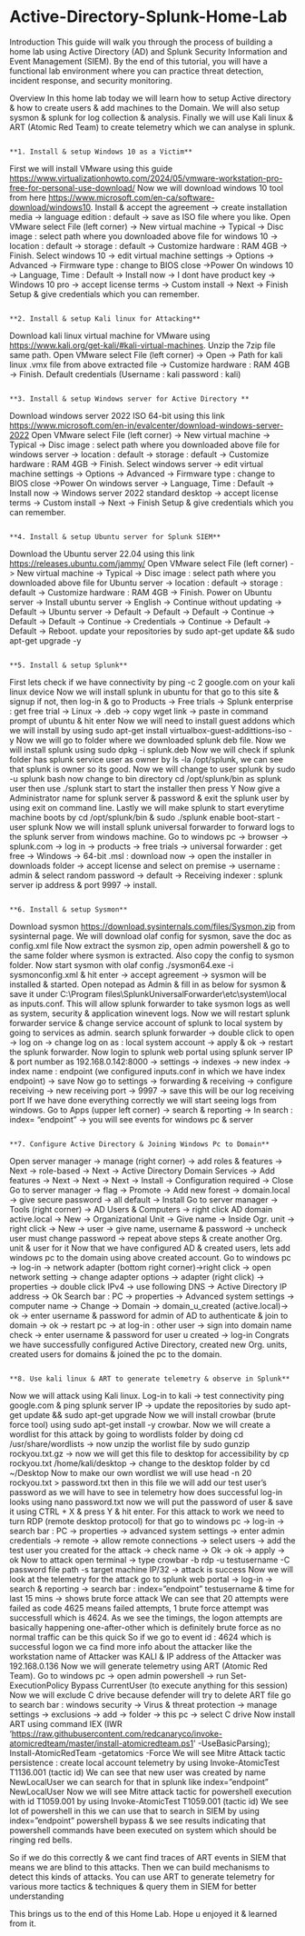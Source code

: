 # Active-Directory-Splunk-Home-Lab

Introduction
This guide will walk you through the process of building a home lab using Active Directory (AD) and Splunk Security Information and Event Management (SIEM). By the end of this tutorial, you will have a functional lab environment where you can practice threat detection, incident response, and security monitoring.

Overview
In this home lab today we will learn how to setup Active directory & how to create users & add machines to the Domain. We will also setup sysmon & splunk for log collection & analysis. Finally we will use Kali linux & ART (Atomic Red Team) to create telemetry which we can analyse in splunk.

                                                                             **1. Install & setup Windows 10 as a Victim**
First we will install VMware using this guide https://www.virtualizationhowto.com/2024/05/vmware-workstation-pro-free-for-personal-use-download/
Now we will download windows 10 tool from here https://www.microsoft.com/en-ca/software-download/windows10. Install & accept the agreement -> create installation media -> language edition : default -> save as ISO file where you like.
Open VMware select File (left corner) -> New virtual machine -> Typical -> Disc image : select path where you downloaded above file for windows 10 -> location : default -> storage : default -> Customize hardware : RAM 4GB -> Finish.
Select windows 10 -> edit virtual machine settings -> Options -> Advanced -> Firmware type : change to BIOS close ->Power On windows 10 -> Language, Time : Default -> Install now -> I dont have product key -> Windows 10 pro -> accept license terms -> Custom install -> Next -> Finish
Setup & give credentials which you can remember.


                                                                           **2. Install & setup Kali linux for Attacking**
Download kali linux virtual machine for VMware using https://www.kali.org/get-kali/#kali-virtual-machines. Unzip the 7zip file same path.
Open VMware select File (left corner) -> Open -> Path for kali linux .vmx file from above extracted file -> Customize hardware : RAM 4GB -> Finish.
Default credentials (Username : kali password : kali)

                                                                        **3. Install & setup Windows server for Active Directory **

Download windows server 2022 ISO 64-bit using this link https://www.microsoft.com/en-in/evalcenter/download-windows-server-2022
Open VMware select File (left corner) -> New virtual machine -> Typical -> Disc image : select path where you downloaded above file for windows server -> location : default -> storage : default -> Customize hardware : RAM 4GB -> Finish.
Select windows server -> edit virtual machine settings -> Options -> Advanced -> Firmware type : change to BIOS close ->Power On windows server -> Language, Time : Default -> Install now -> Windows server 2022 standard desktop -> accept license terms -> Custom install -> Next -> Finish
Setup & give credentials which you can remember.

                                                                         **4. Install & setup Ubuntu server for Splunk SIEM**
Download the Ubuntu server 22.04 using this link https://releases.ubuntu.com/jammy/
Open VMware select File (left corner) -> New virtual machine -> Typical -> Disc image : select path where you downloaded above file for Ubuntu server -> location : default -> storage : default -> Customize hardware : RAM 4GB -> Finish.
Power on Ubuntu server -> Install ubuntu server -> English -> Continue without updating -> Default -> Ubuntu server -> Default -> Default -> Default -> Continue -> Default -> Default -> Continue -> Credentials -> Continue -> Default -> Default -> Reboot.
update your repositories by sudo apt-get update && sudo apt-get upgrade -y

                                                                                  **5. Install & setup Splunk**
First lets check if we have connectivity by ping -c 2 google.com on your kali linux device
Now we will install splunk in ubuntu for that go to this site & signup if not, then log-in & go to Products -> Free trials -> Splunk enterprise : get free trial -> Linux -> .deb -> copy wget link -> paste in command prompt of ubuntu & hit enter
Now we will need to install guest addons which we will install by using sudo apt-get install virtualbox-guest-addittions-iso -y
Now we will go to folder where we downloaded splunk deb file. Now we will install splunk using sudo dpkg -i splunk.deb
Now we will check if splunk folder has splunk service user as owner by ls -la /opt/splunk, we can see that splunk is owner so its good.
Now we will change to user splunk by sudo -u splunk bash now change to bin directory cd /opt/splunk/bin as splunk user then use ./splunk start to start the installer then press Y
Now give a Administrator name for splunk server & password & exit the splunk user by using exit on command line.
Lastly we will make splunk to start everytime machine boots by cd /opt/splunk/bin & sudo ./splunk enable boot-start -user splunk
Now we will install splunk universal forwarder to forward logs to the splunk server from windows machine.
Go to windows pc -> browser -> splunk.com -> log in -> products -> free trials -> universal forwarder : get free -> Windows -> 64-bit .msl : download now -> open the installer in downloads folder -> accept license and select on premise -> username : admin & select random password -> default -> Receiving indexer : splunk server ip address & port 9997 -> install.


                                                                                    **6. Install & setup Sysmon**
Download sysmon https://download.sysinternals.com/files/Sysmon.zip from sysinternal page.
We will download olaf config for sysmon, save the doc as config.xml file
Now extract the sysmon zip, open admin powershell & go to the same folder where sysmon is extracted. Also copy the config to sysmon folder.
Now start sysmon with olaf config ./sysmon64.exe -i sysmonconfig.xml & hit enter -> accept agreement -> sysmon will be installed & started.
Open notepad as Admin & fill in as below for sysmon & save it under C:\Program files\SplunkUniversalForwarder\etc\system\local as inputs.conf. This will allow splunk forwarder to take sysmon logs as well as system, security & application winevent logs.
Now we will restart splunk forwarder service & change service account of splunk to local system by going to services as admin. search splunk forwarder -> double click to open -> log on -> change log on as : local system account -> apply & ok -> restart the splunk forwarder.
Now login to splunk web portal using splunk server IP & port number as 192.168.0.142:8000 -> settings -> indexes -> new index -> index name : endpoint (we configured inputs.conf in which we have index endpoint) -> save
Now go to settings -> forwarding & receiving -> configure receiving -> new receiving port -> 9997 -> save this will be our log receiving port
If we have done everything correctly we will start seeing logs from windows. Go to Apps (upper left corner) -> search & reporting -> In search : index= “endpoint” -> you will see events for windows pc & server

                                                                             **7. Configure Active Directory & Joining Windows Pc to Domain**
Open server manager -> manage (right corner) -> add roles & features -> Next -> role-based -> Next -> Active Directory Domain Services -> Add features -> Next -> Next -> Next -> Install -> Configuration required -> Close
Go to server manager -> flag -> Promote -> Add new forest -> domain.local -> give secure password -> all default -> Install
Go to server manager -> Tools (right corner) -> AD Users & Computers -> right click AD domain active.local -> New -> Organizational Unit -> Give name -> Inside Ogr. unit -> right click -> New -> user -> give name, username & password -> uncheck user must change password -> repeat above steps & create another Org. unit & user for it
Now that we have configured AD & created users, lets add windows pc to the domain using above created account. Go to windows pc -> log-in -> network adapter (bottom right corner)->right click -> open network setting -> change adapter options -> adapter (right click) -> properties -> double click IPv4 -> use following DNS -> Active Directory IP address -> Ok
Search bar : PC -> properties -> Advanced system settings -> computer name -> Change -> Domain -> domain_u_created (active.local)-> ok -> enter username & password for admin of AD to authenticate & join to domain -> ok -> restart pc -> at log-in : other user -> sign into domain name check -> enter username & password for user u created -> log-in
Congrats we have successfully configured Active Directory, created new Org. units, created users for domains & joined the pc to the domain.

                                                                              **8. Use kali linux & ART to generate telemetry & observe in Splunk**
Now we will attack using Kali linux. Log-in to kali -> test connectivity ping google.com & ping splunk server IP -> update the repositories by sudo apt-get update && sudo apt-get upgrade
Now we will install crowbar (brute force tool) using sudo apt-get install -y crowbar. Now we will create a wordlist for this attack by going to wordlists folder by doing cd /usr/share/wordlists -> now unzip the worlist file by sudo gunzip rockyou.txt.gz -> now we will get this file to desktop for accessibility by cp rockyou.txt /home/kali/desktop -> change to the desktop folder by cd ~/Desktop
Now to make our own wordlist we will use head -n 20 rockyou.txt > password.txt then in this file we will add our test user’s password as we will have to see in telemetry how does successful log-in looks using nano password.txt now we will put the password of user & save it using CTRL + X & press Y & hit enter.
For this attack to work we need to turn RDP (remote desktop protocol) for that go to windows pc -> log-in -> search bar : PC -> properties -> advanced system settings -> enter admin credentials -> remote -> allow remote connections -> select users -> add the test user you created for the attack -> check name -> Ok -> ok -> apply -> ok
Now to attack open terminal -> type crowbar -b rdp -u testusername -C password file path -s target machine IP/32 -> attack is success
Now we will look at the telemetry for the attack go to splunk web portal -> log-in -> search & reporting -> search bar : index=”endpoint” testusername & time for last 15 mins -> shows brute force attack
We can see that 20 attempts were failed as code 4625 means failed attempts, 1 brute force attempt was successfull which is 4624.
As we see the timings, the logon attempts are basically happening one-after-other which is definitely brute force as no normal traffic can be this quick
So if we go to event id : 4624 which is successful logon we ca find more info about the attacker like the workstation name of Attacker was KALI & IP address of the Attacker was 192.168.0.136
Now we will generate telemetry using ART (Atomic Red Team). Go to windows pc -> open admin powershell -> run Set-ExecutionPolicy Bypass CurrentUser (to execute anything for this session)
Now we will exclude C drive because defender will try to delete ART file go to search bar : windows security -> Virus & threat protection -> manage settings -> exclusions -> add -> folder -> this pc -> select C drive
Now install ART using command IEX (IWR ‘https://raw.githubusercontent.com/redcanaryco/invoke-atomicredteam/master/install-atomicredteam.ps1' -UseBasicParsing);
Install-AtomicRedTeam -getatomics -Force
We will see Mitre Attack tactic persistence : create local account telemetry by using Invoke-AtomicTest T1136.001 (tactic id)
We can see that new user was created by name NewLocalUser we can search for that in splunk like index=”endpoint” NewLocalUser
Now we will see Mitre attack tactic for powershell execution with id T1059.001 by using Invoke-AtomicTest T1059.001 (tactic id)
We see lot of powershell in this we can use that to search in SIEM by using index=”endpoint” powershell bypass & we see results indicating that powershell commands have been executed on system which should be ringing red bells.


So if we do this correctly & we cant find traces of ART events in SIEM that means we are blind to this attacks. Then we can build mechanisms to detect this kinds of attacks.
You can use ART to generate telemetry for various more tactics & techniques & query them in SIEM for better understanding

This brings us to the end of this Home Lab. Hope u enjoyed it & learned from it.

